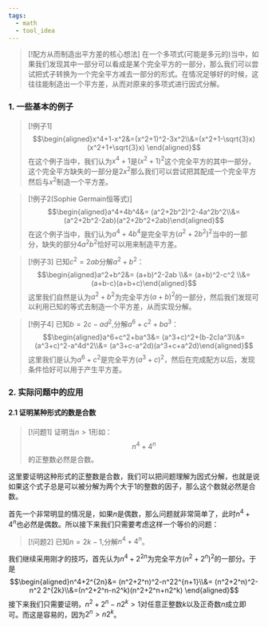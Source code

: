 ```yaml
---
tags:
  - math
  - tool_idea
---
```


> [!配方从而制造出平方差的核心想法]
> 在一个多项式(可能是多元的)当中，如果我们发现其中一部分可以看成是某个完全平方的一部分，那么我们可以尝试把式子转换为一个完全平方减去一部分的形式。在情况足够好的时候，这往往能制造出一个平方差，从而对原来的多项式进行因式分解。

### 1. 一些基本的例子

> [!例子1]
> $$\begin{aligned}x^4+1-x^2&=(x^2+1)^2-3x^2\\&=(x^2+1-\sqrt{3}x)(x^2+1+\sqrt{3}x) \end{aligned}$$在这个例子当中，我们认为$x^4+1$是$(x^2+1)^2$这个完全平方的其中一部分，这个完全平方缺失的一部分是$2x^2$那么我们可以尝试把其配成一个完全平方然后与$x^2$制造一个平方差。

> [!例子2(Sophie Germain恒等式)]
> $$\begin{aligned}a^4+4b^4&= (a^2+2b^2)^2-4a^2b^2\\&= (a^2+2b^2-2ab)(a^2+2b^2+2ab)\end{aligned}$$在这个例子当中，我们认为$a^4+4b^4$是完全平方$(a^2+2b^2)^2$当中的一部分，缺失的部分$4a^2b^2$恰好可以用来制造平方差。

> [!例子3]
> 已知$c^2=2ab$分解$a^2+b^2$：$$\begin{aligned}a^2+b^2&= (a+b)^2-2ab \\&= (a+b)^2-c^2 \\&= (a+b-c)(a+b+c)\end{aligned}$$这里我们自然是认为$a^2+b^2$为完全平方$(a+b)^2$的一部分，然后我们发现可以利用已知的等式去制造一个平方差，从而实现分解。

> [!例子4]
> 已知$b=2c-ad^2$,分解$a^6+c^2+ba^3$：$$\begin{aligned}a^6+c^2+ba^3&= (a^3+c)^2+(b-2c)a^3\\&= (a^3+c)^2-a^4d^2\\&= (a^3+c-a^2d)(a^3+c+a^2d)\end{aligned}$$这里我们是认为$a^6+c^2$是完全平方$(a^3+c)^2$，然后在完成配方以后，发现条件恰好可以用于产生平方差。

### 2. 实际问题中的应用

#### 2.1 证明某种形式的数是合数

> [!问题1]
> 证明当$n> 1$形如：$$n^4+4^n$$的正整数必然是合数。

这里要证明这种形式的正整数是合数，我们可以把问题理解为因式分解，也就是说如果这个式子总是可以被分解为两个大于1的整数的因子，那么这个数就必然是合数。

首先一个非常明显的情况是，如果$n$是偶数，那么问题就非常简单了，此时$n^4+4^n$也必然是偶数。所以接下来我们只需要考虑这样一个等价的问题：

> [!问题2]
> 已知$n=2k-1$,分解$n^4+4^n$。

我们继续采用刚才的技巧，首先认为$n^4+2^{2n}$为完全平方$(n^2+2^n)^2$的一部分。于是$$\begin{aligned}n^4+2^{2n}&= (n^2+2^n)^2-n^22^{n+1}\\&= (n^2+2^n)^2-n^2 2^{2k}\\&=(n^2+2^n-n2^k)(n^2+2^n+n2^k) \end{aligned}$$接下来我们只需要证明，$n^2+2^n-n2^k>1$对任意正整数$k$以及正奇数$n$成立即可。而这是容易的，因为$2^n>n2^k$。
